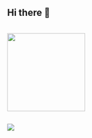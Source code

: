 ## Hi there 👋

<div style="display: inline_block"><br>
  <a href="https://github.com/Lsekiguchi">
  <img height="180em" src="https://github-readme-stats-vercel.app/api?username-Lsekiguchi&show_icons=true&theme=dracula&include_all_commits=true&count_private=true"/>

</div>

##

<div>
  <a href="https://instagram.com/lsekiguchi_mesmo" target="_blank"><img src="https://img.shields.io/badge/-Instagram-%23E4405F?style=for-the-badge&logo=instagram&logoColor=white" target="_blank"></a>

  
</div>

